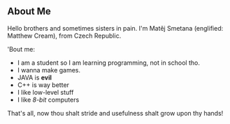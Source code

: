 About Me
---------------

Hello brothers and sometimes sisters in pain. I'm Matěj Smetana (englified: Matthew Cream), from Czech Republic.

'Bout me:
* I am a student so I am learning programming, not in school tho.
* I wanna make games.
* JAVA is **evil**
* C++ is way better
* I like low-level stuff
* I like *8-bit* computers

That's all, now thou shalt stride and usefulness shalt grow upon thy hands!
